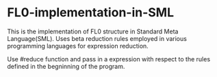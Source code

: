 # FL0-implementation-in-SML
This is the implementation of FL0 structure in Standard Meta Language(SML). 
Uses beta reduction rules employed in various programming languages for expression reduction.

Use #reduce function and pass in a expression with respect to the rules defined in the begninning of the program.
